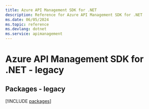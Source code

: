```yaml
---
title: Azure API Management SDK for .NET
description: Reference for Azure API Management SDK for .NET
ms.date: 06/05/2024
ms.topic: reference
ms.devlang: dotnet
ms.service: apimanagement
---
```

# Azure API Management SDK for .NET - legacy
## Packages - legacy
[!INCLUDE [packages](api-management-index.md)]